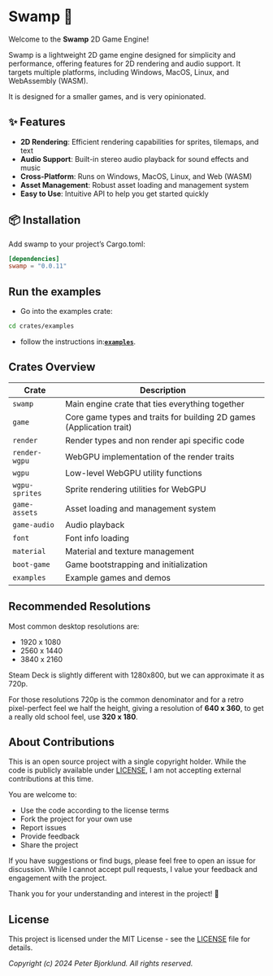 # Swamp 🐊

Welcome to the **Swamp** 2D Game Engine!

Swamp is a lightweight 2D game engine designed for simplicity and performance, offering features for 2D rendering and audio support. It targets multiple platforms, including Windows, MacOS, Linux, and WebAssembly (WASM).

It is designed for a smaller games, and is very opinionated. 


## ✨ Features

- **2D Rendering**: Efficient rendering capabilities for sprites, tilemaps, and text
- **Audio Support**: Built-in stereo audio playback for sound effects and music
- **Cross-Platform**: Runs on Windows, MacOS, Linux, and Web (WASM)
- **Asset Management**: Robust asset loading and management system
- **Easy to Use**: Intuitive API to help you get started quickly


## 📦 Installation

Add swamp to your project’s Cargo.toml:

```toml
[dependencies]
swamp = "0.0.11"
```

## Run the examples

- Go into the examples crate:

```bash
cd crates/examples
```
- follow the instructions in:**[`examples`](crates/examples/README.md)**.

## Crates Overview

| Crate | Description |
|-------|-------------|
| `swamp` | Main engine crate that ties everything together |
| `game` | Core game types and traits for building 2D games (Application trait) |
| `render` | Render types and non render api specific code |
| `render-wgpu` | WebGPU implementation of the render traits |
| `wgpu` | Low-level WebGPU utility functions |
| `wgpu-sprites` | Sprite rendering utilities for WebGPU |
| `game-assets` | Asset loading and management system |
| `game-audio` | Audio playback |
| `font` | Font info loading |
| `material` | Material and texture management |
| `boot-game` | Game bootstrapping and initialization |
| `examples` | Example games and demos |

## Recommended Resolutions

Most common desktop resolutions are:

- 1920 x 1080
- 2560 x 1440
- 3840 x 2160

Steam Deck is slightly different with 1280x800, but we can approximate it as 720p.

For those resolutions 720p is the common denominator and for a retro pixel-perfect feel we half the height, giving a resolution of **640 x 360**, to get a really old school feel, use **320 x 180**.


## About Contributions

This is an open source project with a single copyright holder.
While the code is publicly available under [LICENSE](LICENSE), I am not accepting external contributions at this time.

You are welcome to:
- Use the code according to the license terms
- Fork the project for your own use
- Report issues
- Provide feedback
- Share the project

If you have suggestions or find bugs, please feel free to open an issue for discussion. While I cannot accept pull requests, I value your feedback and engagement with the project.

Thank you for your understanding and interest in the project! 🙏

## License

This project is licensed under the MIT License - see the [LICENSE](LICENSE) file for details.

_Copyright (c) 2024 Peter Bjorklund. All rights reserved._